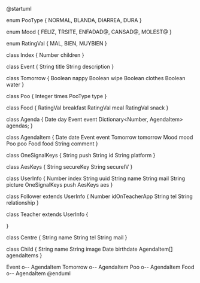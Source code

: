 @startuml

enum PooType {
  NORMAL,
  BLANDA,
  DIARREA,
  DURA
}

enum Mood {
  FELIZ,
  TRSITE,
  ENFADAD@,
  CANSAD@,
  MOLEST@
}

enum RatingVal {
    MAL,
    BIEN,
    MUYBIEN
}

class Index {
  Number children
}

class Event {
  String title
  String description
}

class Tomorrow {
  Boolean nappy
  Boolean wipe
  Boolean clothes
  Boolean water
}

class Poo {
  Integer times
  PooType type
}

class Food {
    RatingVal breakfast
    RatingVal meal
    RatingVal snack
}

class Agenda {
  Date day
  Event event
  Dictionary<Number, AgendaItem> agendas;
}

class AgendaItem {
  Date date
  Event event
  Tomorrow tomorrow
  Mood mood
  Poo poo
  Food food
  String comment
}

class OneSignalKeys {
  String push
  String id
  String platform
}

class AesKeys {
  String secureKey
  String secureIV
}

class UserInfo {
  Number index
  String uuid
  String name
  String mail
  String picture
  OneSignalKeys push
  AesKeys aes
}

class Follower extends UserInfo {
  Number idOnTeacherApp
  String tel
  String relationship
}

class Teacher extends UserInfo {

}

class Centre {
  String name
  String tel
  String mail
}

class Child {
  String name
  String image
  Date birthdate
  AgendaItem[] agendaItems
}

Event o-- AgendaItem
Tomorrow o-- AgendaItem
Poo o-- AgendaItem
Food o-- AgendaItem
@enduml